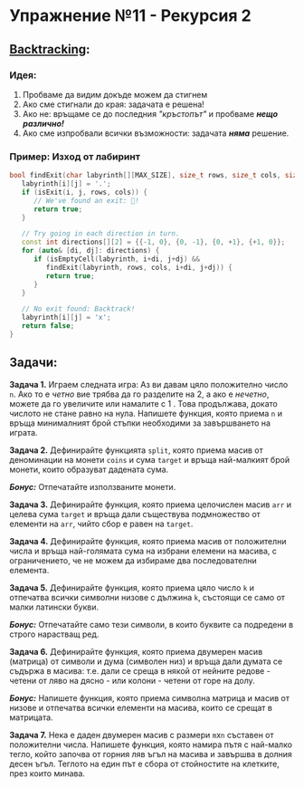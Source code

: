 # Упражнение №11 - Рекурсия 2

## [Backtracking](https://en.wikipedia.org/wiki/Backtracking):

### Идея:

1. Пробваме да видим докъде можем да стигнем
2. Ако сме стигнали до края: задачата е решена!
3. Ако не: връщаме се до последния _"кръстопът"_ и пробваме _**нещо различно!**_
4. Ако сме изпробвали всички възможности: задачата _**няма**_ решение.

### Пример: Изход от лабиринт

```cpp
bool findExit(char labyrinth[][MAX_SIZE], size_t rows, size_t cols, size_t i, size_t j) {
   labyrinth[i][j] = '.';
   if (isExit(i, j, rows, cols)) {
      // We've found an exit: 🥳!
      return true;
   }

   // Try going in each direction in turn.
   const int directions[][2] = {{-1, 0}, {0, -1}, {0, +1}, {+1, 0}};
   for (auto& [di, dj]: directions) {
      if (isEmptyCell(labyrinth, i+di, j+dj) &&
         findExit(labyrinth, rows, cols, i+di, j+dj)) {
         return true;
      }
   }

   // No exit found: Backtrack!
   labyrinth[i][j] = 'x';
   return false;
}
```

## Задачи:

**Задача 1.** Играем следната игра: Аз ви давам цяло положително число `n`. Ако то е _четно_ вие трябва да го разделите на 2, а ако е _нечетно_, можете да го увеличите или намалите с 1 . Това продължава, докато числото не стане равно на нула. Напишете функция, която приема `n` и връща минималният брой стъпки необходими за завършването на играта.

**Задача 2.** Дефинирайте функцията `split`, която приема масив от деноминации на монети `coins` и сума `target` и връща най-малкият брой монети, които образуват дадената сума.

_**Бонус:**_ Отпечатайте използваните монети.

**Задача 3.** Дефинирайте функция, която приема целочислен масив `arr` и целева сума `target` и връща дали съществува подмножество от елементи на `arr`, чийто сбор е равен на `target`.

**Задача 4.** Дефинирайте функция, която приема масив от положителни числа и връща най-голямата сума на избрани елемени на масива, с ограничението, че не можем да избираме два последователни елемента.

**Задача 5.** Дефинирайте функция, която приема цяло число `k` и отпечатва всички символни низове с дължина `k`, състоящи се само от малки латински букви.

_**Бонус:**_ Отпечатайте само тези символи, в които буквите са подредени в строго нарастващ ред.

**Задача 6.** Дефинирайте функция, която приема двумерен масив (матрица) от символи и дума (символен низ) и връща дали думата се съдържа в масива: т.е. дали се среща в някой от нейните редове - четени от ляво на дясно - или колони - четени от горе на долу.

_**Бонус:**_ Напишете функция, която приема символна матрица и масив от низове и отпечатва всички елементи на масива, които се срещат в матрицата.

**Задача 7.** Нека е даден двумерен масив с размери `m`x`n` съставен от положителни числа. Напишете функция, която намира пътя с най-малко тегло, който започва от горния ляв ъгъл на масива и завършва в долния десен ъгъл. Теглото на един път е сбора от стойностите на клетките, през които минава.
